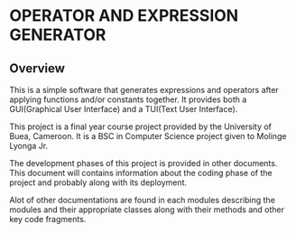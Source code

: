 **OPERATOR AND EXPRESSION GENERATOR**
===================================

Overview
--------
This is a simple software that generates expressions and operators after applying functions and/or constants together.
It provides both a GUI(Graphical User Interface) and a TUI(Text User Interface).

This project is a final year course project provided by the University of Buea, Cameroon.
It is a BSC in Computer Science project given to Molinge Lyonga Jr.

The development phases of this project is provided in other documents. This document will
contains information about the coding phase of the project and probably along with its
deployment.

Alot of other documentations are found in each modules describing the modules and their
appropriate classes along with their methods and other key code fragments.